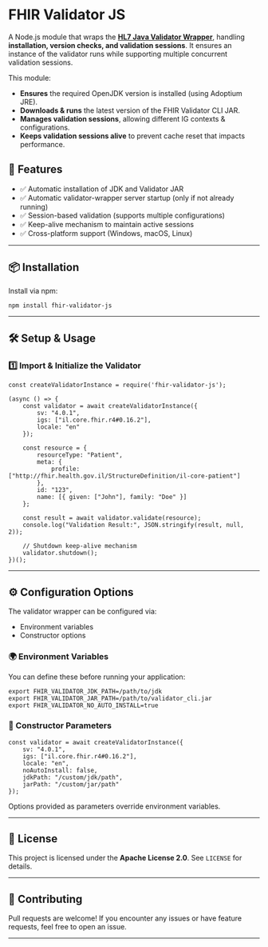 # FHIR Validator JS

A Node.js module that wraps the **[HL7 Java Validator Wrapper](https://github.com/hapifhir/org.hl7.fhir.validator-wrapper)**, handling **installation, version checks, and validation sessions**. It ensures an instance of the validator runs while supporting multiple concurrent validation sessions.

This module:
- **Ensures** the required OpenJDK version is installed (using Adoptium JRE).
- **Downloads & runs** the latest version of the FHIR Validator CLI JAR.
- **Manages validation sessions**, allowing different IG contexts & configurations.
- **Keeps validation sessions alive** to prevent cache reset that impacts performance.

## 🚀 Features
- ✅ Automatic installation of JDK and Validator JAR  
- ✅ Automatic validator-wrapper server startup (only if not already running)  
- ✅ Session-based validation (supports multiple configurations)  
- ✅ Keep-alive mechanism to maintain active sessions  
- ✅ Cross-platform support (Windows, macOS, Linux)  

---

## 📦 Installation

Install via npm:
```
npm install fhir-validator-js
```

---

## 🛠 Setup & Usage

### 1️⃣ Import & Initialize the Validator
```
const createValidatorInstance = require('fhir-validator-js');

(async () => {
    const validator = await createValidatorInstance({
        sv: "4.0.1",
        igs: ["il.core.fhir.r4#0.16.2"],
        locale: "en"
    });

    const resource = {
        resourceType: "Patient",
        meta: {
            profile: ["http://fhir.health.gov.il/StructureDefinition/il-core-patient"]
        },
        id: "123",
        name: [{ given: ["John"], family: "Doe" }]
    };

    const result = await validator.validate(resource);
    console.log("Validation Result:", JSON.stringify(result, null, 2));

    // Shutdown keep-alive mechanism
    validator.shutdown();
})();
```

---

## ⚙️ Configuration Options
The validator wrapper can be configured via:
- Environment variables
- Constructor options

### 🌍 Environment Variables
You can define these before running your application:
```
export FHIR_VALIDATOR_JDK_PATH=/path/to/jdk
export FHIR_VALIDATOR_JAR_PATH=/path/to/validator_cli.jar
export FHIR_VALIDATOR_NO_AUTO_INSTALL=true
```

### 📌 Constructor Parameters
```
const validator = await createValidatorInstance({
    sv: "4.0.1",
    igs: ["il.core.fhir.r4#0.16.2"],
    locale: "en",
    noAutoInstall: false,
    jdkPath: "/custom/jdk/path",
    jarPath: "/custom/jar/path"
});
```
Options provided as parameters override environment variables.

---

## 📜 License
This project is licensed under the **Apache License 2.0**. See `LICENSE` for details.

---

## 🤝 Contributing
Pull requests are welcome! If you encounter any issues or have feature requests, feel free to open an issue.

---


